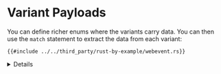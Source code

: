 # Variant Payloads

You can define richer enums where the variants carry data. You can then use the
`match` statement to extract the data from each variant:

```rust,editable
{{#include ../../third_party/rust-by-example/webevent.rs}}
```

<details>

Key Points:

* In the above example, accessing the `char` in `KeyPress`, or `x` and `y` in `Click` only works within a `match` statement.  
  * In a match, we check some expressions against some possible options, called match arms. Each option is declared with a pattern, an arrow, some code and then a comma. When it's a multi-line block we use a pair curly braces.
  * The match expression has a value. The value is the last expression in the match arm which was executed.
  * Starting from the top we look for what pattern matches the value then run the code following the arrow. Once we find a match, we stop. 
* Demonstrate what happens when the search is inexhaustive. Note the advantage the Rust compiler provides by confirming when all cases are handled. 
* `match` inspects a hidden discriminant field in the `enum`.
* `WebEvent::Click { ... }` is not exactly the same as `WebEvent::Click(Click)` with a top level `struct Click { ... }`. The inlined version cannot implement traits, for example.  
  
</details>
